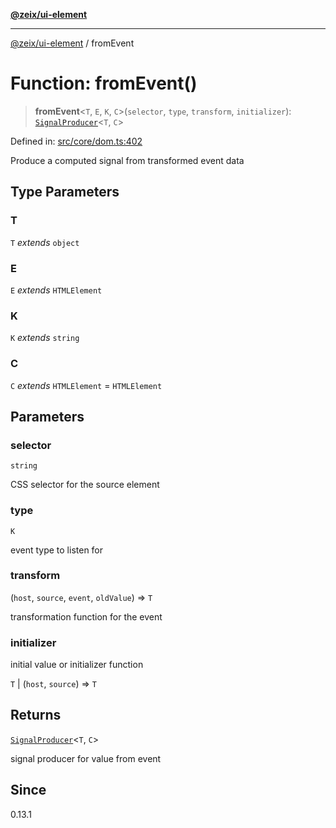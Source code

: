 [**@zeix/ui-element**](../README.md)

***

[@zeix/ui-element](../globals.md) / fromEvent

# Function: fromEvent()

> **fromEvent**\<`T`, `E`, `K`, `C`\>(`selector`, `type`, `transform`, `initializer`): [`SignalProducer`](../type-aliases/SignalProducer.md)\<`T`, `C`\>

Defined in: [src/core/dom.ts:402](https://github.com/zeixcom/ui-element/blob/6285025fa3b3778fb2f356dae80a5fa6250ac264/src/core/dom.ts#L402)

Produce a computed signal from transformed event data

## Type Parameters

### T

`T` *extends* `object`

### E

`E` *extends* `HTMLElement`

### K

`K` *extends* `string`

### C

`C` *extends* `HTMLElement` = `HTMLElement`

## Parameters

### selector

`string`

CSS selector for the source element

### type

`K`

event type to listen for

### transform

(`host`, `source`, `event`, `oldValue`) => `T`

transformation function for the event

### initializer

initial value or initializer function

`T` | (`host`, `source`) => `T`

## Returns

[`SignalProducer`](../type-aliases/SignalProducer.md)\<`T`, `C`\>

signal producer for value from event

## Since

0.13.1
